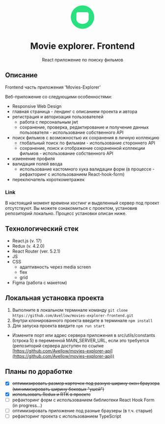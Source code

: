 <p align="center">
  <img src="src/images/header/logo.svg" alt="logo" align="center">  
</p>
<h1 align="center"> Movie explorer. Frontend </h1>

<p align="center" >React приложение по поиску фильмов</p>




## Описание
Frontend часть приложения 'Movies-Explorer'

Веб-приложение со следующими особенностями:
 - Responsive Web Design
 - главная страница - лендинг с описанием проекта и автора
 - регистрация и авторизация пользователей
    - работа с персональным jwt
    - сохранение, проверка, редактирование и получение данных пользователя - использование собственного API
 - поиск фильмов c возможностью их сохранения в личную коллекцию
    - глобальный поиск по фильмам - использование стороннего API
    - сохранение, поиск и отображение сохраненной коллекции фильмов - использование собственного API  
 - изменение профиля
 - валидация полей ввода
    - использование кастомного хука валидации форм (в процессе - рефакторинг с использованием React-hook-form)
 - переключатель короткометражек

### Link
В настоящий момент времени хостинг и выделенный сервер под проект отсутствуют.
Вы можете ознакомиться с проектом, установив репозиторий локально.
Процесс установки описан ниже.

## Технологический стек

* React.js (v. 17)
* Redux (v. 4.2.0)
* React Router (ver. 5.2.1)
* JS
* CSS
  * адаптивность через media screen
  * flex
  * grid
* Figma (работа с макетом)

## Локальная установка проекта
1) Выполните в локальном терминале команду `git clone https://github.com/Avellow/movies-explorer-frontend.git`
2) Внутри клонированного проекта введите в терминале `npm install`
3) Для запуска проекта введите `npm run start`
* Измените порт или адрес сервера приложения в src/utils/constants (строка 5) в переменной MAIN_SERVER_URL, если это требуется
  (репозиторий сервера доступен по ссылке [https://github.com/Avellow/movies-explorer-api](https://github.com/Avellow/movies-explorer-api))

## Планы по доработке
- [X] ~~оптимизировать размер карточек под разную ширину окон браузера (минимизировать ширину боковых "ушей")~~
- [X] ~~использовать Redux и RTK в проекте~~
- [ ] рефакторинг форм с использованием библиотеки React Hook Form (in progress...)
- [ ] оптимизировать приложение под разные браузеры (в т.ч. старые)
- [ ] рефакторинг проекта с использованием TypeScript
